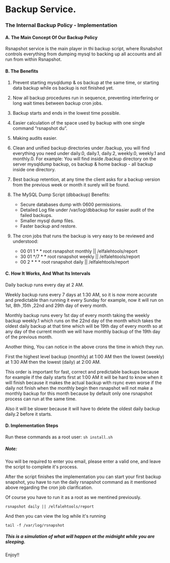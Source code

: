 # Backup Service.
### The Internal Backup Policy - Implementation
#### A. The Main Concept Of Our Backup Policy
Rsnapshot service is the main player in thi backup script, where Rsnabshot controls everything from dumping mysql to backing up all accounts and all run from within Rsnapshot.

#### B. The Benefits
1. Prevent starting mysqldump & os backup at the same time, or starting data backup while os backup is not finished yet.
2. Now all backup procedures run in sequence, preventing interfering or long wait times between backup cron jobs.
3. Backup starts and ends in the lowest time possible.
4. Easier calculation of the space used by backup with one single command “rsnapshot du”.
5. Making audits easier.
6. Clean and unified backup directories under /backup, you will find everything you need under daily.0, daily.1, daily.2, weekly.0, weekly.1 and monthly.0.
For example:
You will find inside /backup directory on the server mysqldump backup, os backup & home backup - all backup inside one directory.

7. Best backup retention, at any time the client asks for a backup version from the previous week or month it surely will be found.
8. The MySQL Dump Script (dbbackup) Benefits:
    *  Secure databases dump with 0600 permissions.
    *  Detailed Log file under /var/log/dbbackup for easier audit of the failed backups.
    *  Smaller mysql dump files.
    *  Faster backup and restore.
    
9. The cron jobs that runs the backup is very easy to be reviewed and understood:
    *  00 01 1 * * root rsnapshot monthly || /elfalehtools/report
    *  30 01 */7 * * root rsnapshot weekly || /elfalehtools/report
    *  00 2 * * * root rsnapshot daily || /elfalehtools/report


#### C. How It Works, And What Its Intervals
Daily backup runs every day at 2 AM.

Weekly backup runs every 7 days at 1:30 AM, so it is now more accurate and predictable than running it every Sunday for example, now it will run on 1st, 8th ,15th ,22nd and 29th day of every month.

Monthly backup runs every 1st day of every month taking the weekly backup weekly.1 which runs on the 22nd day of the month which takes the oldest daily backup at that time which will be 19th day of every month so at any day of the current month we will have monthly backup of the 19th day of the previous month.

Another thing, You can notice in the above crons the time in which they run.

First the highest level backup (monthly) at 1:00 AM then the lowest (weekly) at 1:30 AM then the lowest (daily) at 2:00 AM.

This order is important for fast, correct and predictable backups because for example if the daily starts first at 1:00 AM it will be hard to know when it will finish because it makes the actual backup with rsync even worse if the daily not finish when the monthly begin then rsnapshot will not make a monthly backup for this month because by default only one rsnapshot process can run at the same time.

Also it will be slower because it will have to delete the oldest daily backup daily.2 before it starts.

#### D. Implementation Steps
Run these commands as a root user:
`sh install.sh`

##### Note:
You will be required to enter you email, please enter a valid one, and leave the script to complete it's process.

After the script finishes the implementation you can start your first backup snapshot, you have to run the daily rsnapshot command as it mentioned above regarding the cron job clarification.

Of course you have to run it as a root as we mentined previously.

`rsnapshot daily || /elfalehtools/report`

And then you can view the log while it's running

`tail -f /var/log/rsnapshot`

##### This is a simulation of what will happen at the midnight while you are sleeping.

Enjoy!!